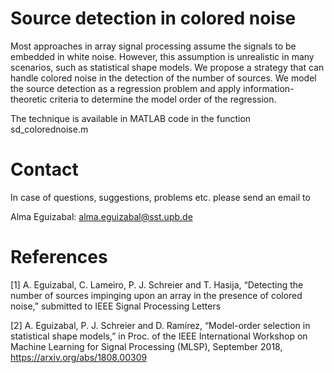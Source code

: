 # Source detection in colored noise


Most approaches in array signal processing assume the signals to be embedded in white noise. However, this assumption is unrealistic in many scenarios, such as statistical shape models. 
We propose a strategy that can handle colored noise in the detection of the number of sources. 
We model the source detection as a regression problem and apply information-theoretic criteria to determine the model order of the regression. 

The technique is available in MATLAB code in the function sd_colorednoise.m



# Contact

In case of questions, suggestions, problems etc. please send an email to

Alma Eguizabal: alma.eguizabal@sst.upb.de

# References

[1] A. Eguizabal, C. Lameiro, P. J. Schreier and T. Hasija, “Detecting the number of sources impinging upon an array in the presence of colored noise,” submitted to IEEE Signal Processing Letters

[2] A. Eguizabal, P. J. Schreier and D. Ramírez, “Model-order selection in statistical shape models,” 
in Proc. of the IEEE International Workshop on Machine Learning for Signal Processing (MLSP), September 2018,
https://arxiv.org/abs/1808.00309

